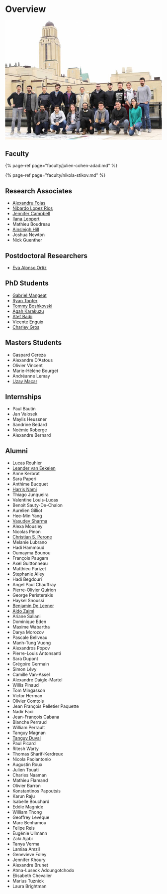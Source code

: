# Overview

![](../.gitbook/assets/neuropoly_lab.jpeg)

## Faculty

{% page-ref page="faculty/julien-cohen-adad.md" %}

{% page-ref page="faculty/nikola-stikov.md" %}

## Research Associates

* [Alexandru Foias](https://ca.linkedin.com/in/alexandrufoias)
* [Nibardo Lopez Rios](research-associates/nibardo-lopez-rios.md)
* [Jennifer Campbell](http://www.bic.mni.mcgill.ca/~jcampbel/)
* [Ilana Leppert](http://www.bic.mni.mcgill.ca/PeopleStaff/LeppertIlana)
* Mathieu Boudreau
* [Ainsleigh Hill](https://www.linkedin.com/in/ainsleigh-hill-836296124/)
* Joshua Newton
* Nick Guenther

## Postdoctoral Researchers

* [Eva Alonso Ortiz](https://www.evaalonsoortiz.com/)

## PhD Students

* [Gabriel Mangeat](phd-students/gabriel-mangeat.md)
* [Ryan Topfer](phd-students/ryan-topfer.md)
* [Tommy Boshkovski](phd-students/tommy-boshkovski.md)
* [Agah Karakuzu](phd-students/agah-karakuzu.md)
* [Atef Badji](https://ca.linkedin.com/in/badjiatef)
* Vicente Enguix
* [Charley Gros](phd-students/charley-gros.md)

## Masters Students

* Gaspard Cereza
* Alexandre D'Astous
* Olivier Vincent
* Marie-Hélène Bourget
* Andréanne Lemay
* [Uzay Macar](https://uzaymacar.github.io/)

## Internships

* Paul Bautin
* Jan Valosek
* Maylis Heussner
* Sandrine Bedard
* Noémie Roberge
* Alexandre Bernard

## Alumni

* Lucas Rouhier
* [Leander van Eekelen](https://www.linkedin.com/in/leander-van-eekelen/)
* Anne Kerbrat
* Sara Paperi
* Anthime Bucquet
* [Harris Nami](alumni/harris-nami.md)
* Thiago Junqueira
* Valentine Louis-Lucas
* Benoit Sauty-De-Chalon
* Aurelien Gilliot
* Hee-Min Yang
* [Vasudev Sharma](https://in.linkedin.com/in/vs74)
* Alexa Mousley
* Nicolas Pinon
* [Christian S. Perone](alumni/christian-s.-perone.md)
* Melanie Lubrano
* Hadi Hammoud
* Oumayma Bounou
* François Paugam
* Axel Guittonneau
* Matthieu Parizet
* Stephanie Alley
* Hadi Begdouri
* Angel Paul Chauffray
* Pierre-Olivier Quirion
* George Peristerakis
* Haykel Snoussi
* [Benjamin De Leener](alumni/benjamin-de-leener.md)
* [Aldo Zaimi](alumni/aldo-zaimi.md)
* Ariane Saliani
* Dominique Eden
* Maxime Wabartha
* Darya Morozov
* Pascale Beliveau
* Manh-Tung Vuong
* Alexandros Popov
* Pierre-Louis Antonsanti
* Sara Dupont
* Grégoire Germain
* Simon Lévy
* Camille Van-Assel
* Alexandre Daigle-Martel
* Willis Pinaud
* Tom Mingasson
* Victor Herman
* Olivier Comtois
* Jean François Pelletier Paquette
* Nadir Faci
* Jean-François Cabana
* Blanche Perraud
* William Perrault
* Tanguy Magnan
* [Tanguy Duval](alumni/tanguy-duval.md)
* Paul Picard
* Ritesh Warty
* Thomas Sharif-Kerdreux
* Nicola Paolantonio
* Augustin Roux
* Julien Touati
* Charles Naaman
* Mathieu Flamand
* Olivier Barron
* Konstantinos Papoutsis
* Karun Raju
* Isabelle Bouchard
* Eddie Magnide
* William Thong
* Geoffrey Levêque
* Marc Benhamou
* Felipe Reis
* Eugénie Ullmann
* Zaki Ajabi
* Tanya Verma
* Lamiaa Amzil
* Genevieve Foley
* Jennifer Khoury
* Alexandre Brunet
* Atma-Luseck Adoungotchodo
* Elisabeth Chevalier
* Marius Tuznick
* Laura Brightman

